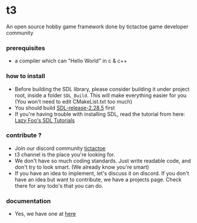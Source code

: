 # t3
An open source hobby game framework done by tictactoe game developer community

### prerequisites
* a compiler which can "Hello World" in c & c++

### how to install
* Before building the SDL library, please consider building it under project root, inside a folder `SDL_Build`. This will make everything easier for you (You won't need to edit CMakeList.txt too much)  
* You should build [SDL-release-2.28.5](https://github.com/libsdl-org/SDL/releases/tag/release-2.28.5) first 
* If you're having trouble with installing SDL, read the tutorial from here: [Lazy Foo's SDL Tutorials](https://lazyfoo.net/tutorials/SDL/01_hello_SDL/index.php)

### contribute ? 
* Join our discord community [tictactoe](https://discord.gg/xPNvy3ZHgw)
* t3 channel is the place you're looking for.
* We don't have so much coding standards. Just write readable code, and don't try to look smart. (We already know you're smart)
* If you have an idea to implement, let's discuss it on discord. If you don't have an idea but want to contribute, we have a projects page. Check there for any todo's that you can do. 

### documentation
* Yes, we have one at [here](docs/welcome.md)